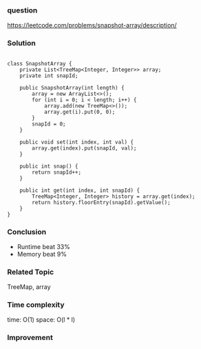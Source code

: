 ### question
https://leetcode.com/problems/snapshot-array/description/
### Solution
```

class SnapshotArray {
    private List<TreeMap<Integer, Integer>> array;
    private int snapId;

    public SnapshotArray(int length) {
        array = new ArrayList<>();
        for (int i = 0; i < length; i++) {
            array.add(new TreeMap<>());
            array.get(i).put(0, 0);
        }
        snapId = 0;
    }

    public void set(int index, int val) {
        array.get(index).put(snapId, val);
    }

    public int snap() {
        return snapId++;
    }

    public int get(int index, int snapId) {
        TreeMap<Integer, Integer> history = array.get(index);
        return history.floorEntry(snapId).getValue();
    }
}
```
### Conclusion
- Runtime beat 33%
- Memory beat 9%

### Related Topic
TreeMap, array

### Time complexity
time: O(1)
space: O(l * l)

### Improvement
